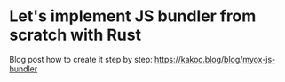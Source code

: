 # Let's implement JS bundler from scratch with Rust

Blog post how to create it step by step:
https://kakoc.blog/blog/myox-js-bundler
